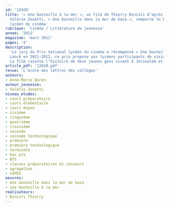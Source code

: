 ```yaml
---
id: '12420'
title: '« Une bouteille à la mer », un film de Thierry Binisti d’après le roman de
  Valérie Zenatti, « Une bouteille dans la mer de Gaza », remporte le Prix national
  lycéen du cinéma'
rubrique: 'Cinéma / Littérature de jeunesse'
annee: '2012'
magazine: 'mars 2012'
pages: '4'
description: 
  'Le jury du Prix national lycéen du cinéma a récompensé « Une bouteille à la mer », de Thierry Binisti, d’après le roman de Valérie Zenatti, le 4 avril 2012, à Paris. Le jury comprenait deux lycéens par académie.
  Lancé en 2011-2012, ce prix propose aux lycéens participants de visionner huit films français et européens sortis entre septembre et avril de l’année scolaire. Il est organisé en partenariat avec le Centre national du cinéma et la Fédération nationale des cinémas français.
  Le film raconte l’histoire de deux jeunes gens vivant à Jérusalem et à Gaza – des « ennemis » a priori – qui parviennent à communiquer par Internet et dont on découvre la vie quotidienne…'
article_pdf: '12420.pdf'
revue: 'L’école des lettres des collèges'
auteurs:
- Anne-Marie Baron
auteur_jeunesse:
- Valérie Zenatti
niveau_etudes:
- cours préparatoire
- cours élémentaire
- cours moyen
- sixième
- cinquième
- quatrième
- troisième
- seconde
- seconde technologique
- première
- première technologique
- terminale
- bac pro
- BTS
- classes préparatoires et concours
- agrégation
- CAPES
oeuvres:
- Une bouteille dans la mer de Gaza
- une bouteille à la mer
realisateurs:
- Binisti Thierry
---
```

